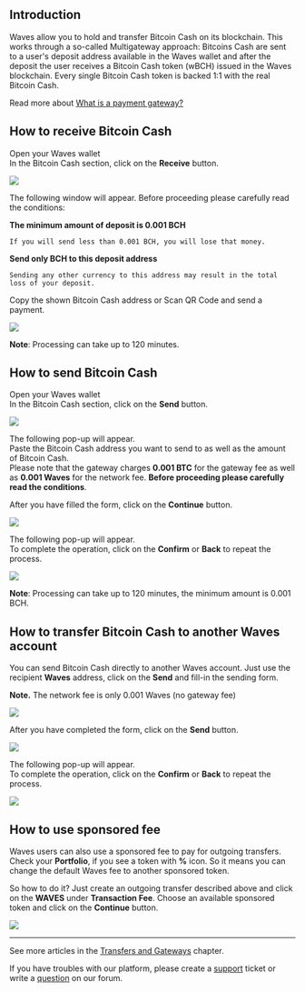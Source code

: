 ## Introduction

Waves allow you to hold and transfer Bitcoin Cash on its blockchain. This works through a so-called Multigateway approach: Bitcoins Cash are sent to a user's deposit address available in the Waves wallet and after the deposit the user receives a Bitcoin Cash token \(wBCH\) issued in the Waves blockchain. Every single Bitcoin Cash token is backed 1:1 with the real Bitcoin Cash.

Read more about [What is a payment gateway?](/waves-client/frequently-asked-questions-faq/transfers-and-gateways/payment-gateway.md)

## How to receive Bitcoin Cash

Open your Waves wallet  
In the Bitcoin Cash section, click on the **Receive** button.

![](/_assets/bch_transfers_01.png)

The following window will appear. Before proceeding please carefully read the conditions:

**The minimum amount of deposit is 0.001 BCH**
```
If you will send less than 0.001 BCH, you will lose that money.
```
**Send only BCH to this deposit address**
```
Sending any other currency to this address may result in the total loss of your deposit.
```

Copy the shown Bitcoin Cash address or Scan QR Code and send a payment.  

![](/_assets/bch_transfers_02.png)

**Note**: Processing can take up to 120 minutes.

## How to send Bitcoin Cash

Open your Waves wallet  
In the Bitcoin Cash section, click on the **Send** button.

![](/_assets/bch_transfers_01.png)

The following pop-up will appear.  
Paste the Bitcoin Cash address you want to send to as well as the amount of Bitcoin Cash.  
Please note that the gateway charges **0.001 BTC** for the gateway fee as well as **0.001 Waves** for the network fee.
**Before proceeding please carefully read the conditions**.

After you have filled the form, click on the **Continue** button.

![](/_assets/bch_transfers_04.png)

The following pop-up will appear.  
To complete the operation, click on the **Confirm** or **Back** to repeat the process.

![](/_assets/bch_transfers_05.png)

**Note**: Processing can take up to 120 minutes, the minimum amount is 0.001 BCH.

## How to transfer Bitcoin Cash to another Waves account

You can send Bitcoin Cash directly to another Waves account. Just use the recipient **Waves** address, click on the **Send** and fill-in the sending form.

**Note.** The network fee is only 0.001 Waves \(no gateway fee\)

![](/_assets/bch_transfers_01.png)

After you have completed the form, click on the **Send** button.

![](/_assets/bch_transfers_07.png)

The following pop-up will appear.  
To complete the operation, click on the **Confirm** or **Back** to repeat the process.

![](/_assets/bch_transfers_08.png)

## How to use sponsored fee

Waves users can also use a sponsored fee to pay for outgoing transfers. Check your **Portfolio**, if you see a token with **%** icon. So it means you can change the default Waves fee to another sponsored token.

So how to do it? Just create an outgoing transfer described above and click on the **WAVES** under **Transaction Fee**.
Choose an available sponsored token and click on the **Continue** button.

![](/_assets/transaction_fee.png)

___



See more articles in the [Transfers and Gateways](/waves-client/wallet-management.md) chapter.

If you have troubles with our platform, please create a [support](https://support.wavesplatform.com/) ticket or write a [question](https://forum.wavesplatform.com/) on our forum.
